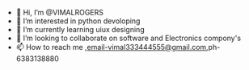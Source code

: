- 👋 Hi, I’m @VIMALROGERS
- 👀 I’m interested in python devoloping
- 🌱 I’m currently learning uiux designing
- 💞️ I’m looking to collaborate on software and Electronics compony's
- 📫 How to reach me ,email-vimal333444555@gmail.com,ph-6383138880

<!---
VIMALROGERS/VIMALROGERS is a ✨ special ✨ repository because its `README.md` (this file) appears on your GitHub profile.
You can click the Preview link to take a look at your changes.
--->
